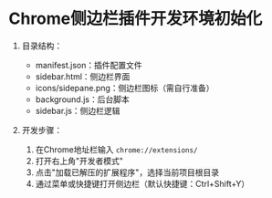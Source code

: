# Chrome侧边栏插件开发环境初始化

1. 目录结构：
   - manifest.json：插件配置文件
   - sidebar.html：侧边栏界面
   - icons/sidepane.png：侧边栏图标（需自行准备）
   - background.js：后台脚本
   - sidebar.js：侧边栏逻辑

2. 开发步骤：
   1. 在Chrome地址栏输入 `chrome://extensions/`
   2. 打开右上角"开发者模式"
   3. 点击"加载已解压的扩展程序"，选择当前项目根目录
   4. 通过菜单或快捷键打开侧边栏（默认快捷键：Ctrl+Shift+Y）